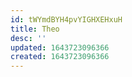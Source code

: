 ```yaml
---
id: tWYmdBYH4pvYIGHXEHxuH
title: Theo
desc: ''
updated: 1643723096366
created: 1643723096366
---
```


